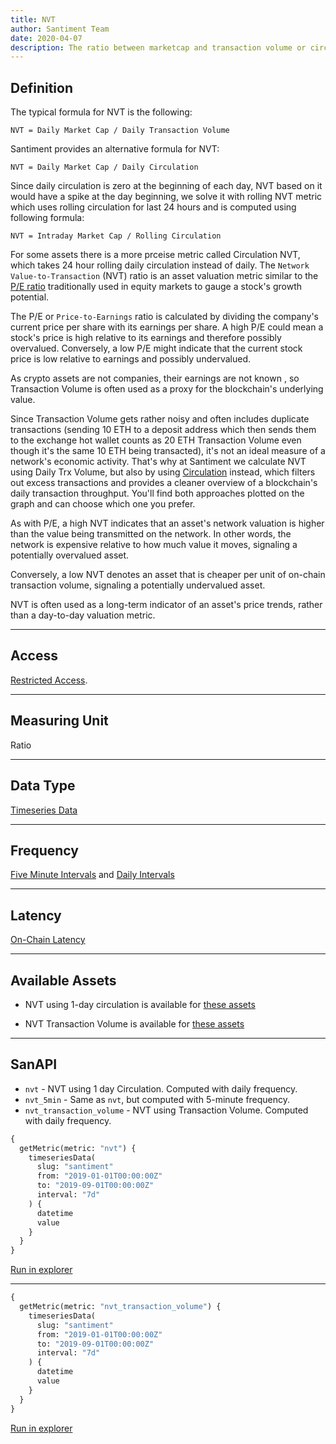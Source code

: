 ```yaml
---
title: NVT
author: Santiment Team
date: 2020-04-07
description: The ratio between marketcap and transaction volume or circulation
---
```


## Definition

The typical formula for NVT is the following:

`NVT = Daily Market Cap / Daily Transaction Volume`

Santiment provides an alternative formula for NVT:

`NVT = Daily Market Cap / Daily Circulation`

Since daily circulation is zero at the beginning of each day, NVT based on it
would have a spike at the day beginning, we solve it with rolling NVT metric
which uses rolling circulation for last 24 hours and is computed using
following formula:

`NVT = Intraday Market Cap / Rolling Circulation`

For some assets there is a more prceise metric called Circulation NVT,
which takes 24 hour rolling daily circulation instead of daily.
The `Network Value-to-Transaction` (NVT) ratio is an asset valuation metric
similar to the [P/E
ratio](https://www.investopedia.com/terms/p/price-earningsratio.asp)
traditionally used in equity markets to gauge a stock's growth potential.

The P/E or `Price-to-Earnings` ratio is calculated by dividing the
company's current price per share with its earnings per share. A high
P/E could mean a stock's price is high relative to its earnings and
therefore possibly overvalued. Conversely, a low P/E might indicate that
the current stock price is low relative to earnings and possibly
undervalued.

As crypto assets are not companies, their earnings are not known , so
Transaction Volume is often used as a proxy for the blockchain's
underlying value.

Since Transaction Volume gets rather noisy and often includes duplicate
transactions (sending 10 ETH to a deposit address which then sends them to the
exchange hot wallet counts as 20 ETH Transaction Volume even though it's the
same 10 ETH being transacted), it's not an ideal measure of a network's economic
activity. That's why at Santiment we calculate NVT using Daily Trx Volume, but
also by using [Circulation](/metrics/circulation) instead, which filters out
excess transactions and provides a cleaner overview of a blockchain's daily
transaction throughput. You'll find both approaches plotted on the graph and can
choose which one you prefer.

As with P/E, a high NVT indicates that an asset's network valuation is
higher than the value being transmitted on the network. In other words,
the network is expensive relative to how much value it moves, signaling
a potentially overvalued asset.

Conversely, a low NVT denotes an asset that is cheaper per unit of
on-chain transaction volume, signaling a potentially undervalued asset.

NVT is often used as a long-term indicator of an asset's price trends,
rather than a day-to-day valuation metric.

---

## Access

[Restricted Access](/metrics/details/access#restricted-access).

---

## Measuring Unit

Ratio

---

## Data Type

[Timeseries Data](/metrics/details/data-type#timeseries-data)

---

## Frequency

[Five Minute Intervals](/metrics/details/frequency#five-minute-frequency) and [Daily Intervals](/metrics/details/frequency#daily-frequency)

---

## Latency

[On-Chain Latency](/metrics/details/latency#on-chain-latency)

---

## Available Assets

- NVT using 1-day circulation is available for [these
  assets](<https://api.santiment.net/graphiql?variables=&query=%7B%0A%20%20getMetric(metric%3A%20%22nvt%22)%20%7B%0A%20%20%20%20metadata%20%7B%0A%20%20%20%20%20%20availableSlugs%0A%20%20%20%20%7D%0A%20%20%7D%0A%7D%0A>)

- NVT Transaction Volume is available for [these
  assets](<https://api.santiment.net/graphiql?variables=&query=%7B%0A%20%20getMetric(metric%3A%20%22nvt_transaction_volume%22)%20%7B%0A%20%20%20%20metadata%20%7B%0A%20%20%20%20%20%20availableSlugs%0A%20%20%20%20%7D%0A%20%20%7D%0A%7D%0A>)

---

## SanAPI

- `nvt` - NVT using 1 day Circulation. Computed with daily frequency.
- `nvt_5min` - Same as `nvt`, but computed with 5-minute frequency.
- `nvt_transaction_volume` - NVT using Transaction Volume. Computed with daily frequency.

```graphql
{
  getMetric(metric: "nvt") {
    timeseriesData(
      slug: "santiment"
      from: "2019-01-01T00:00:00Z"
      to: "2019-09-01T00:00:00Z"
      interval: "7d"
    ) {
      datetime
      value
    }
  }
}
```

[Run in
explorer](<https://api.santiment.net/graphiql?query=%7B%0A%09getMetric(metric%3A%22nvt%22)%20%7B%0A%20%20%20%20timeseriesData(slug%3A%22santiment%22%2C%20from%3A%222019-01-01T00%3A00%3A00Z%22%2C%20to%3A%222019-09-01T00%3A00%3A00Z%22%2C%20interval%3A%227d%22)%20%7B%0A%20%20%20%20%20%20datetime%0A%20%20%20%20%20%20value%0A%20%20%20%20%7D%0A%20%20%7D%0A%7D%0A>)

---

```graphql
{
  getMetric(metric: "nvt_transaction_volume") {
    timeseriesData(
      slug: "santiment"
      from: "2019-01-01T00:00:00Z"
      to: "2019-09-01T00:00:00Z"
      interval: "7d"
    ) {
      datetime
      value
    }
  }
}
```

[Run in
explorer](<https://api.santiment.net/graphiql?query=%7B%0A%09getMetric(metric%3A%22nvt_transaction_volume%22)%20%7B%0A%20%20%20%20timeseriesData(slug%3A%22santiment%22%2C%20from%3A%222019-01-01T00%3A00%3A00Z%22%2C%20to%3A%222019-09-01T00%3A00%3A00Z%22%2C%20interval%3A%227d%22)%20%7B%0A%20%20%20%20%20%20datetime%0A%20%20%20%20%20%20value%0A%20%20%20%20%7D%0A%20%20%7D%0A%7D%0A>)
